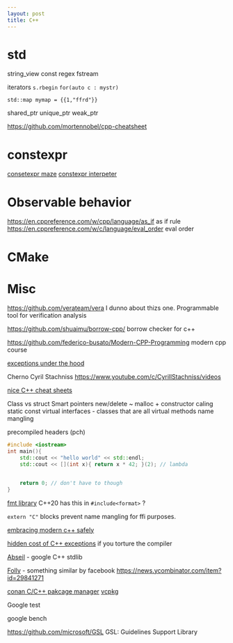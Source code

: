 ```yaml
---
layout: post
title: C++
---
```


# std

string_view
const
regex
fstream

iterators `s.rbegin`
`for(auto c : mystr)`

`std::map mymap = {{1,"ffrd"}}`

shared_ptr
unique_ptr
weak_ptr

<https://github.com/mortennobel/cpp-cheatsheet>

# constexpr

[consetexpr maze](https://twitter.com/Cor3ntin/status/1507860690400419842?s=20&t=GsM8M-fHdbvp9M4n5S4-kg)
[constexpr interpeter](https://twitter.com/cfbolz/status/1506182747584401411?s=20&t=GsM8M-fHdbvp9M4n5S4-kg)

# Observable behavior

<https://en.cppreference.com/w/cpp/language/as_if> as if rule
<https://en.cppreference.com/w/c/language/eval_order> eval order

# CMake

# Misc

<https://github.com/verateam/vera> I dunno about thizs one. Programmable tool for verification analysis

<https://github.com/shuaimu/borrow-cpp/> borrow checker for c++

<https://github.com/federico-busato/Modern-CPP-Programming> modern cpp course

[exceptions under the hood](https://monoinfinito.wordpress.com/series/exception-handling-in-c/)

Cherno
Cyril Stachniss <https://www.youtube.com/c/CyrillStachniss/videos>

[nice C++ cheat sheets](https://hackingcpp.com/cpp/cheat_sheets.html)

Class vs struct
Smart pointers
new/delete ~ malloc + constructor caling
static
const
virtual
interfaces - classes that are all virtual methods
name mangling

precompiled headers (pch)

```cpp
#include <iostream>
int main(){
    std::cout << "hello world" << std::endl;
    std::cout << [](int x){ return x * 42; }(2); // lambda


    return 0; // don't have to though
}
```

[fmt library](https://github.com/fmtlib/fmt) C++20 has this in `#include<format>` ?

`extern "C"` blocks prevent name mangling for ffi purposes.

[embracing modern c++ safely](https://news.ycombinator.com/item?id=31559118)

[hidden cost of C++ exceptions](https://grenouillebouillie.wordpress.com/2022/05/09/the-hidden-cost-of-exception-handling/) if you torture the compiler

[Abseil](https://abseil.io/) - google C++ stdlib

[Folly](https://github.com/facebook/folly) - something similar by facebook <https://news.ycombinator.com/item?id=29841271>

[conan C/C++ pakcage manager](https://conan.io/)
[vcpkg](https://vcpkg.io/en/index.html)

Google test

google bench

<https://github.com/microsoft/GSL> GSL: Guidelines Support Library
